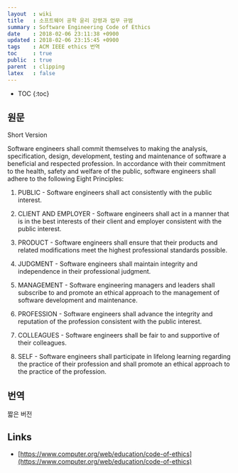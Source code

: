 ```yaml
---
layout  : wiki
title   : 소프트웨어 공학 윤리 강령과 업무 규범
summary : Software Engineering Code of Ethics
date    : 2018-02-06 23:11:38 +0900
updated : 2018-02-06 23:15:45 +0900
tags    : ACM IEEE ethics 번역
toc     : true
public  : true
parent  : clipping
latex   : false
---
```

* TOC
{:toc}

## 원문

Short Version

Software engineers shall commit themselves to making the analysis, specification, design, development, testing and maintenance of software a beneficial and respected profession. In accordance with their commitment to the health, safety and welfare of the public, software engineers shall adhere to the following Eight Principles:

1. PUBLIC - Software engineers shall act consistently with the public interest.

2. CLIENT AND EMPLOYER - Software engineers shall act in a manner that is in the best interests of their client and employer consistent with the public interest.

3. PRODUCT - Software engineers shall ensure that their products and related modifications meet the highest professional standards possible.

4. JUDGMENT - Software engineers shall maintain integrity and independence in their professional judgment.

5. MANAGEMENT - Software engineering managers and leaders shall subscribe to and promote an ethical approach to the management of software development and maintenance.

6. PROFESSION - Software engineers shall advance the integrity and reputation of the profession consistent with the public interest.

7. COLLEAGUES - Software engineers shall be fair to and supportive of their colleagues.

8. SELF - Software engineers shall participate in lifelong learning regarding the practice of their profession and shall promote an ethical approach to the practice of the profession.

## 번역

짧은 버전

## Links

* [https://www.computer.org/web/education/code-of-ethics](https://www.computer.org/web/education/code-of-ethics)
